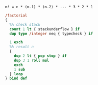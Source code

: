 `n! = n * (n-1) * (n-2) * ... * 3 * 2 * 1`

```postscript
/factorial
{
  %% check stack
  count 1 lt { stackunderflow } if
  dup type /integer neq { typecheck } if

  1 exch
  %% result n
  {
    dup 2 lt { pop stop } if
    dup 3 1 roll mul
    exch
    1 sub
  } loop
} bind def

```
